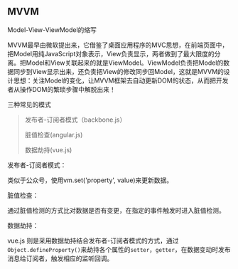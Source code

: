 ## MVVM

Model-View-ViewModel的缩写

MVVM最早由微软提出来，它借鉴了桌面应用程序的MVC思想，在前端页面中，把Model用纯JavaScript对象表示，View负责显示，两者做到了最大限度的分离。把Model和View关联起来的就是ViewModel。ViewModel负责把Model的数据同步到View显示出来，还负责把View的修改同步回Model，这就是MVVM的设计思想：关注Model的变化，让MVVM框架去自动更新DOM的状态，从而把开发者从操作DOM的繁琐步骤中解脱出来！

三种常见的模式

> 发布者-订阅者模式（backbone.js）
>
> 脏值检查\(angular.js\)
>
> 数据劫持\(vue.js\)

发布者-订阅者模式：

类似于公众号，使用vm.set\('property', value\)来更新数据。

脏值检查：

通过脏值检测的方式比对数据是否有变更，在指定的事件触发时进入脏值检测。

数据劫持：

vue.js 则是采用数据劫持结合发布者-订阅者模式的方式，通过`Object.defineProperty()`来劫持各个属性的`setter`，`getter`，在数据变动时发布消息给订阅者，触发相应的监听回调。

